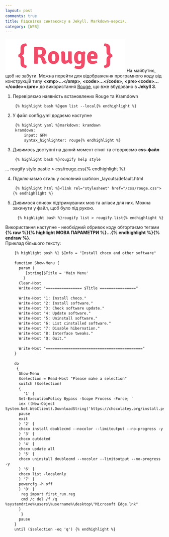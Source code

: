 ```yaml
---
layout: post
comments: true
title: Підсвітка синтаксису в Jekyll. Markdown-версія.
category: [WEB]
---
```

![Rouge logo](/media/rouge.png?style=head)
На майбутнє, щоб не забути. Можна перейти для відображення програмного коду від конструкцій типу **&lt;xmp&gt;...&lt;/xmp&gt;**, **&lt;code&gt;...&lt;/code&gt;**, **&lt;pre&gt;&lt;code&gt;...&lt;/code&gt;&lt;/pre&gt;** до використання [Rouge](http://rouge.jneen.net/ "Rouge. Офіційний портал."), що вже вбудовано в **Jekyll 3**. <!--more-->

1. Перевіряємо наявність встановлених Rouge та Kramdown

        {% highlight bash %}gem list --local{% endhighlight %}

2. У файл <path>config.yml</path> додаємо наступне

        {% highlight yaml %}markdown: kramdown
        kramdown:
            input: GFM
            syntax_highlighter: rouge{% endhighlight %}

3. Дивимось доступні на даний момент стилі та створюємо **css-файл**

        {% highlight bash %}rougify help style
...
rougify style pastie > css/rouge.css{% endhighlight %}

4. Підключаємо стиль у основний шаблон <path>_layouts/default.html</path>

        {% highlight html %}<link rel="stylesheet" href="/css/rouge.css">{% endhighlight %}

5. Дивимося список підтримуваних мов та аліаси для них. Можна закинути у файл, щоб було під рукою.

         {% highlight bash %}rougify list > rougify.list{% endhighlight %}

Використання наступне - необхідний обривок коду обгортаємо тегами **{% raw %}{% highlight МОВА ПАРАМЕТРИ %}...{% endhighlight %}{% endraw %}**.  
Приклад більшого тексту:

        {% highlight posh %} $Info = "Install choco and other software"
        
        function Show-Menu {
          param (
             [string]$Title = 'Main Menu'
            )
          Clear-Host
          Write-Host "================ $Title ================"
        
          Write-Host "1: Install choco."
          Write-Host "2: Install software."
          Write-Host "3: Check software update."
          Write-Host "4: Update software."
          Write-Host "5: Uninstall software."
          Write-Host "6: List cinstalled software."
          Write-Host "7: Disable hibernation."
          Write-Host "8: Interface tweaks."
          Write-Host "Q: Quit."
        
          Write-Host "==========================================="
        }
        
        do
         {
          Show-Menu
          $selection = Read-Host "Please make a selection"
          switch ($selection)
          {
            '1' {
          Set-ExecutionPolicy Bypass -Scope Process -Force; `
          iex ((New-Object System.Net.WebClient).DownloadString('https://chocolatey.org/install.ps1'))
          pause
          exit
          } '2' {
          choco install doublecmd --nocolor --limitoutput --no-progress -y
          } '3' {
          choco outdated
          } '4' {
          choco update all
          } '5' {
          choco uninstall doublecmd --nocolor --limitoutput --no-progress -y
          } '6' {
          choco list -localonly
          } '7' {
          powercfg -h off
          } '8' {
           reg import first_run.reg
	       cmd /c del /f /q %systemdrive%\users\%username%\desktop\"Microsoft Edge.lnk"
          }
           }
          pause
        }
        until ($selection -eq 'q') {% endhighlight %}

